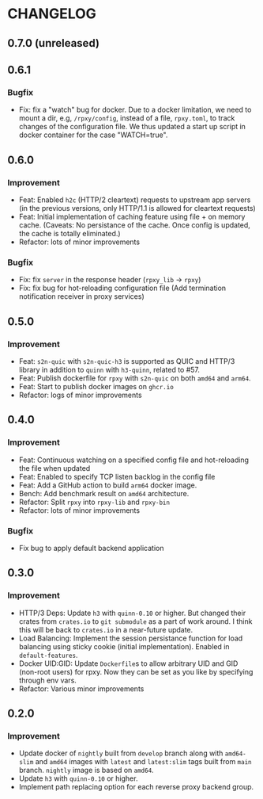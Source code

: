 # CHANGELOG

## 0.7.0  (unreleased)

## 0.6.1

### Bugfix

- Fix: fix a "watch" bug for docker. Due to a docker limitation, we need to mount a dir, e.g, `/rpxy/config`, instead of a file, `rpxy.toml`, to track changes of the configuration file. We thus updated a start up script in docker container for the case "WATCH=true".

## 0.6.0

### Improvement

- Feat: Enabled `h2c` (HTTP/2 cleartext) requests to upstream app servers (in the previous versions, only HTTP/1.1 is allowed for cleartext requests)
- Feat: Initial implementation of caching feature using file + on memory cache. (Caveats: No persistance of the cache. Once config is updated, the cache is totally eliminated.)
- Refactor: lots of minor improvements

### Bugfix

- Fix: fix `server` in the response header (`rpxy_lib` -> `rpxy`)
- Fix: fix bug for hot-reloading configuration file (Add termination notification receiver in proxy services)

## 0.5.0

### Improvement

- Feat: `s2n-quic` with `s2n-quic-h3` is supported as QUIC and HTTP/3 library in addition to `quinn` with `h3-quinn`, related to #57.
- Feat: Publish dockerfile for `rpxy` with `s2n-quic` on both `amd64` and `arm64`.
- Feat: Start to publish docker images on `ghcr.io`
- Refactor: logs of minor improvements

## 0.4.0

### Improvement

- Feat: Continuous watching on a specified config file and hot-reloading the file when updated
- Feat: Enabled to specify TCP listen backlog in the config file
- Feat: Add a GitHub action to build `arm64` docker image.
- Bench: Add benchmark result on `amd64` architecture.
- Refactor: Split `rpxy` into `rpxy-lib` and `rpxy-bin`
- Refactor: lots of minor improvements

### Bugfix

- Fix bug to apply default backend application

## 0.3.0

### Improvement

- HTTP/3 Deps: Update `h3` with `quinn-0.10` or higher. But changed their crates from `crates.io` to `git submodule` as a part of work around. I think this will be back to `crates.io` in a near-future update.
- Load Balancing: Implement the session persistance function for load balancing using sticky cookie (initial implementation). Enabled in `default-features`.
- Docker UID:GID: Update `Dockerfile`s to allow arbitrary UID and GID (non-root users) for rpxy. Now they can be set as you like by specifying through env vars.
- Refactor: Various minor improvements

## 0.2.0

### Improvement

- Update docker of `nightly` built from `develop` branch along with `amd64-slim` and `amd64` images with `latest` and `latest:slim` tags built from `main` branch. `nightly` image is based on `amd64`.
- Update `h3` with `quinn-0.10` or higher.
- Implement path replacing option for each reverse proxy backend group.
